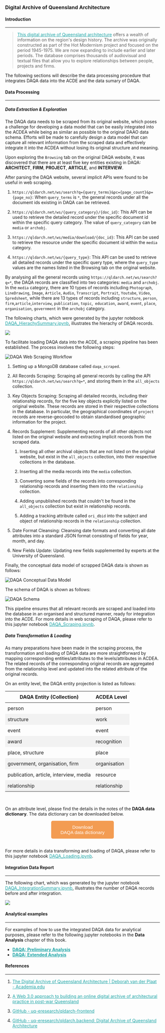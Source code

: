 ### Digital Archive of Queensland Architecture

#### Introduction
---
> [This digital archive of Queensland architecture](https://qldarch.net/) offers a wealth of information on the region's design history. The archive was originally constructed as part of the Hot Modernism project and focused on the period 1945-1975. We are now expanding to include earlier and later periods. The database comprises thousands of audiovisual and textual files that allow you to explore relationships between people, projects and firms.

The following sections will describe the data processing procedure that integrates DAQA data into the ACDE and the data sumary of DAQA.

#### Data Processing
---
##### Data Extraction & Exploration

The DAQA data needs to be scraped from its original website, which poses a challenge for developing a data model that can be easily integrated into the ACDEA while being as similar as possible to the original DAAO data schema. Efforts will be made to carefully design a data model that can capture all relevant information from the scraped data and effectively integrate it into the ACDEA without losing its original structure and meaning. 

Upon exploring the `Browsing` tab on the original DAQA website, it was discovered that there are at least five key entities existing in DAQA: **ARCHITECT**, **FIRM**, **PROJECT**, **ARTICLE**, and **INTERVIEW**.

After parsing the DAQA website, several implicit APIs were found to be useful in web scraping.

1. `https://qldarch.net/ws/search?q={query_terms}&pc={page_count}&p={page_no}`: When `query_terms` is `*`, the general records under all the document ids existing in DAQA can be retrieved.

2. `https://qldarch.net/ws/{query_category}/{doc_id}`: This API can be used to retrieve the detailed record under the specific document id within the specific query category. The value of `query_category` can be `media` or `archobj`.

3. `https://qldarch.net/ws/media/download/{doc_id}`: This API can be used to retrieve the resource under the specific document id within the `media` category. 

4. `https://qldarch.net/ws/{query_type}`: This API can be used to retrieve all detailed records under the specific query type, where the `query_type` values are the names listed in the Browsing tab on the original website.

By analysing all the general records using `https://qldarch.net/ws/search?q=*`, the DAQA records are classified into two categories: `media` and `archobj`. In the `media` category, there are 10 types of records including `Photograph`, `LineDrawing`, `Image`, `Article`, `Audio`, `Transcript`, `Portrait`, `Youtube`, `Video`, `Spredsheet`, while there are 13 types of records including `structure`, `person`, `firm`,`article`,`interview`, `publication`, `topic`,` education`, `award`, `event`, `place`, `organisation`, `government` in the `archobj` category.

The following charts, which were generated by the jupyter notebook [DAQA_HierachySummary.ipynb](https://github.com/acd-engine/jupyterbook/blob/main/integration%20notebooks/DAQA_HierachySummary.ipynb), illustrates the hierachy of DAQA records.
<br>

![](images/ivy_images/DAQA_Hierachy_Summary.png)
<br>

To facilitate loading DAQA data into the ACDE, a scraping pipeline has been established. The process involves the following steps:

![DAQA Web Scraping Workflow](images/ivy_images/DAQA_Web_Scraping.png)
<br>

1. Setting up a MongoDB database called `daqa_scraped`.

2. All Records Scraping: Scraping all general records by calling the API `https://qldarch.net/ws/search?q=*`, and storing them in the `all_objects` collection.

3. Key Objects Scraping: Scraping all detailed records, including their relationship records, for the five key objects explicitly listed on the original website. These records are stored in their respective collections in the database. In particular, the geographical coordinates of `project` records are reverse-geocoded to obtain standardised geographic information for the project.

4. Records Supplement: Supplementing records of all other objects not listed on the original website and extracting implicit records from the scraped data.
   
   1. Inserting all other archival objects that are not listed on the original website, but exist in the `all_objects` collection, into their respective collections in the database.
   
   2. Inserting all the media records into the `media` collection.
   
   3. Converting some fields of the records into corresponding relationship records and inserting them into the `relationship` collection.
   
   4. Adding unpublished records that couldn't be found in the `all_objects` collection but exist in relationship records.
   
   5. Adding a tracking attribute called `ori_dbid` into the subject and object of relationship records in the `relationship` collection.

5. Date Format Cleansing: Cleansing date formats and converting all date attributes into a standard JSON format consisting of fields for year, month, and day.

6. New Fields Update: Updating new fields supplemented by experts at the University of Queensland.

Finally, the conceptual data model of scrapped DAQA data is shown as follows:
<br>

![DAQA Conceptual Data Model](./images/ivy_images/DAQA_Conceptual_Data_Model.png)
<br>

The schema of DAQA is shown as follows:
<br>

![DAQA Schema](./images/ivy_images/DAQA_Schema.png)
<br>

This pipeline ensures that all relevant records are scraped and loaded into the database in an organised and structured manner, ready for integration into the ACDE. For more details in web scraping of DAQA, please refer to this jupyter notebook [DAQA_Scraping.ipynb](https://github.com/acd-engine/jupyterbook/blob/main/integration%20notebooks/DAQA_Scraping.ipynb).

##### Data Transformation & Loading

As many preparations have been made in the scraping process, the transformation and loading of DAQA data are more straightforward by mapping corresponding entities/attributes to the levels/attributes in ACDEA. The related records of the corresponding original records are aggregated from the relationship level and updated into the related attribute of the original records.

On an entity level, the DAQA entity projection is listed as follows:

<style>
  /* CSS for zebra-striped table */
  table {
    border-collapse: collapse;
    width: 100%;
  }

  th, td {
    padding: 8px;
  }

  /* Zebra striping */
  tr:nth-child(even) {
    background-color: #f2f2f2;
  }
</style>

| DAQA Entity (Collection)               | ACDEA Level  |
| -------------------------------------- | ------------ |
| person                                 | person       |
| structure                              | work         |
| event                                  | event        |
| award                                  | recognition  |
| place, structure                       | place        |
| government, organisation, firm         | organisation |
| publication, article, interview, media | resource     |
| relationship                           | relationship |
<br>

On an attribute level, please find the details in the notes of the **DAQA data dictionary**. The data dictionary can be downloaded below. 

<!DOCTYPE html>
<html>
<head>
<meta name="viewport" content="width=device-width, initial-scale=1">
<!-- Add icon library -->
<link rel="stylesheet" href="https://cdnjs.cloudflare.com/ajax/libs/font-awesome/4.7.0/css/font-awesome.min.css">
<style>
.btn {
  background-color: #f39c52;
  border: none;
  color: white;
  padding: 12px 30px;
  cursor: pointer;
  font-size: 15px;
  border-radius: 5px; /* Make the button rounder */
}
</style>

</head>
<body>

<div style="text-align: center;">
	<button id="download-btn" class="btn"><i class="fa fa-download"></i> Download <br>DAQA data dictionary</button>
</div>

</body>
</html>

<script src="https://cdn.jsdelivr.net/npm/filesaver.js"></script>
<script>
  // Define the URL of the CSV file
  const csvUrl = "https://raw.githubusercontent.com/acd-engine/jupyterbook/master/data dictionaries/DAQA_Data_Dictionary.xlsx";
  
  // Add a click event listener to the button
  document.getElementById("download-btn").addEventListener("click", () => {
    // Load the CSV file from the URL using an XMLHttpRequest
    const xhr = new XMLHttpRequest();
    xhr.open("GET", csvUrl);
    xhr.responseType = "blob";
    xhr.onload = () => {
      // Save the Blob as a file with the given name
      saveAs(xhr.response, "DAQA_Data_Dictionary.xlsx");
    };
    xhr.send();
  });
</script>
<br>

For more details in data transforming and loading of DAQA, please refer to this jupyter notebook [DAQA_Loading.ipynb](https://github.com/acd-engine/jupyterbook/blob/main/integration%20notebooks/DAQA_Loading.ipynb).

#### Integration Data Report
---
The following chart, which was generated by the jupyter notebook [DAQA_IntegrationSummary.ipynb](https://github.com/acd-engine/jupyterbook/blob/main/integration%20notebooks/DAQA_IntegrationSummary.ipynb), illustrates the number of DAQA records before and after integration.
<br>

![](./images/ivy_images/DAQA_integration_summary.png)

#### Analytical examples
---
For examples of how to use the integrated DAQA data for analytical purposes, please refer to the following jupyter notebooks in the **Data Analysis** chapter of this book.
- [**DAQA: Preliminary Analysis**](https://acd-engine.github.io/jupyterbook/Analysis_DAQA_Part1.html)
- [**DAQA: Extended Analysis**](https://acd-engine.github.io/jupyterbook/Analysis_DAQA_Part2.html)


#### References
---
1. [The Digital Archive of Queensland Architecture | Deborah van der Plaat - Academia.edu](https://www.academia.edu/38956628/The_Digital_Archive_of_Queensland_Architecture)

2. [A Web 3.0 approach to building an online digital archive of architectural practice in post-war Queensland](http://ica2012.ica.org/files/pdf/Full%20papers%20upload/ica12Final00326.pdf)

3. [GitHub - uq-eresearch/qldarch-frontend](https://github.com/uq-eresearch/qldarch-frontend)

4. [GitHub - uq-eresearch/qldarch.backend: Digital Archive of Queensland Architecture](https://github.com/uq-eresearch/qldarch.backend)

<style>
  a {
    color: #1ea5a6 !important;
  }
</style>